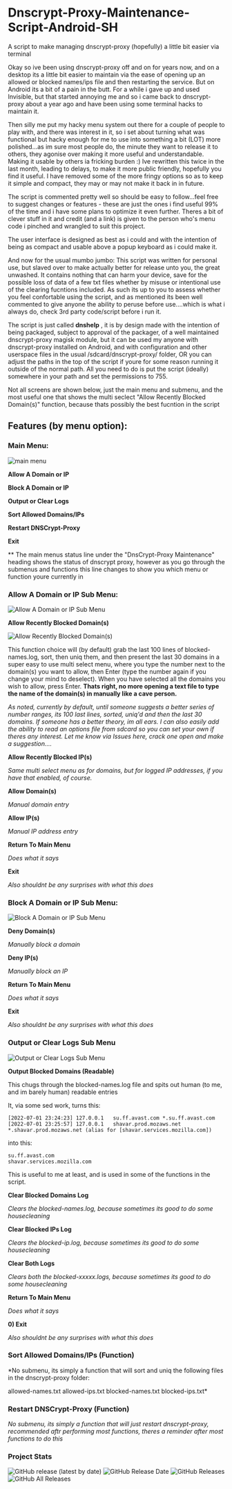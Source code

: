 # Dnscrypt-Proxy-Maintenance-Script-Android-SH
A script to make managing dnscrypt-proxy (hopefully) a little bit easier via terminal

Okay so ive been using dnscrypt-proxy off and on for years now, and on a desktop its a little bit easier to maintain via the ease of opening up an allowed or blocked names/ips file and then restarting the service. But on Android its a bit of a pain in the butt. For a while i gave up and used Invisible, but that started annoying me and so i came back to dnscrypt-proxy about a year ago and have been using some terminal hacks to maintain it.

Then silly me put my hacky menu system out there for a couple of people to play with, and there was interest in it, so i set about turning what was functional but hacky enough for me to use into something a bit (LOT) more polished...as im sure most people do, the minute they want to release it to others, they agonise over making it more useful and understandable. Making it usable by others ia fricking burden :) Ive rewritten this twice in the last month, leading to delays, to make it more public friendly, hopefully you find it useful. I have removed some of the more fringy options so as to keep it simple and compact, they may or may not make it back in in future.

The script is commented pretty well so should be easy to follow...feel free to suggest changes or features - these are just the ones i find useful 99% of the time and i have some plans to optimize it even further. Theres a bit of clever stuff in it and credit (and a link) is given to the person who's menu code i pinched and wrangled to suit this project.

The user interface is designed as best as i could and with the intention of being as compact and usable above a popup keyboard as i could make it.

And now for the usual mumbo jumbo: This script was written for personal use, but slaved over to make actually better for release unto you, the great unwashed. It contains nothing that can harm your device, save for the possible loss of data of a few txt files whether by misuse or intentional use of the clearing fucntions included. As such its up to you to assess whether you feel confortable using the script, and as mentioned its been well commented to give anyone the ability to peruse before use....which is what i always do, check 3rd party code/script before i run it.

The script is just called **dnshelp** , it is by design made with the intention of being packaged, subject to approval of the packager, of a well maintained dnscrypt-proxy magisk module, but it can be used my anyone with dnscrypt-proxy installed on Android, and with configuration and other userspace files in the usual /sdcard/dnscrypt-proxy/ folder, OR you can adjust the paths in the top of the script if youre for some reason running it outside of the normal path. All you need to do is put the script (ideally) somewhere in your path and set the permissions to 755.

Not all screens are shown below, just the main menu and submenu, and the most useful one that shows the multi seclect "Allow Recently Blocked Domain(s)" function, because thats possibly the best fucntion in the script


## Features (by menu option): ##

### Main Menu: ###

![main menu](https://github.com/stylemessiah/Dnscrypt-Proxy-Maintenance-Script-Android-SH-/blob/main/menu1.jpg "Main Menu")


**Allow A Domain or IP**

**Block A Domain or IP**

**Output or Clear Logs**

**Sort Allowed Domains/IPs**

**Restart DNSCrypt-Proxy**

**Exit**

** The main menus status line under the "DnsCrypt-Proxy Maintenance" heading shows the status of dnscrypt proxy, however as you go through the submenus and functions this line changes to show you which menu or function youre currently in 


### Allow A Domain or IP Sub Menu: 

![Allow A Domain or IP Sub Menu](https://github.com/stylemessiah/Dnscrypt-Proxy-Maintenance-Script-Android-SH-/blob/main/menu2.jpg "Allow A Domain or IP Sub Menu")

 **Allow Recently Blocked Domain(s)**
 
 ![Allow Recently Blocked Domain(s)](https://github.com/stylemessiah/Dnscrypt-Proxy-Maintenance-Script-Android-SH-/blob/main/menu5.jpg "Allow Recently Blocked Domain(s)")
      
  This function choice will (by default) grab the last 100 lines of blocked-names.log, sort, then uniq them, and then present the last 30         domains in a super easy to use multi select menu, where you type the number next to the domain(s) you want to allow, then Enter (type the       number again if you change your mind to deselect). When you have selected all the domains you wish to allow, press Enter. **Thats right, no     more opening a text file to type the name of the domain(s) in manually like a cave person.** 

  *As noted, currently by default, until someone suggests a better series of number ranges, its 100 last lines, sorted, uniq'd and then the        last 30 domains. If someone has a better theory, im all ears. I can also easily add the ability to read an options file from sdcard so
   you can set your own if theres any interest. Let me know via Issues here, crack one open and make a suggestion....*
    
 **Allow Recently Blocked IP(s)**

  *Same multi select menu as for domains, but for logged IP addresses, if you have that enabled, of course.*
    
 **Allow Domain(s)**
 
  *Manual domain entry*
 
 **Allow IP(s)**

  *Manual IP address entry*
    
 **Return To Main Menu**
 
  *Does what it says*
 
 **Exit**

  *Also shouldnt be any surprises with what this does*



### Block A Domain or IP Sub Menu:

![Block A Domain or IP Sub Menu](https://github.com/stylemessiah/Dnscrypt-Proxy-Maintenance-Script-Android-SH-/blob/main/menu3.jpg "Block A Domain or IP Sub Menu")

 **Deny Domain(s)**
 
 *Manually block a domain*
 
 **Deny IP(s)**
 
 *Manually block an IP*
 
 **Return To Main Menu**
 
  *Does what it says*
 
 **Exit**

  *Also shouldnt be any surprises with what this does*



### Output or Clear Logs Sub Menu

![Output or Clear Logs Sub Menu](https://github.com/stylemessiah/Dnscrypt-Proxy-Maintenance-Script-Android-SH-/blob/main/menu4.jpg "Output or Clear Logs Sub Menu")

 **Output Blocked Domains (Readable)**
 
  This chugs through the blocked-names.log file and spits out human (to me, and im barely human) readable entries
    
  It, via some sed work, turns this:
  
  ```
  [2022-07-01 23:24:23]	127.0.0.1	su.ff.avast.com	*.su.ff.avast.com
  [2022-07-01 23:25:57]	127.0.0.1	shavar.prod.mozaws.net	*.shavar.prod.mozaws.net (alias for [shavar.services.mozilla.com])
  ```
  into this:
  ```
  su.ff.avast.com
  shavar.services.mozilla.com
  ``` 
  This is useful to me at least, and is used in some of the functions in the script.  
 
 **Clear Blocked Domains Log**
  
  *Clears the blocked-names.log, because sometimes its good to do some housecleaning*
  
 **Clear Blocked IPs Log**
 
  *Clears the blocked-ip.log, because sometimes its good to do some housecleaning*
 
 **Clear Both Logs**
 
  *Clears both the blocked-xxxxx.logs, because sometimes its good to do some housecleaning*
 
 **Return To Main Menu**
  
  *Does what it says*
  
 **0) Exit**

  *Also shouldnt be any surprises with what this does*


### Sort Allowed Domains/IPs (Function)
 
*No submenu, its simply a function that will sort and uniq the following files in the dnscrypt-proxy folder:
 
 allowed-names.txt
 allowed-ips.txt
 blocked-names.txt
 blocked-ips.txt*
 
 
### Restart DNSCrypt-Proxy (Function)

*No submenu, its simply a function that will just restart dnscrypt-proxy, recommended aftr performing most functions, theres a reminder after most functions to do this*


### Project Stats ###

![GitHub release (latest by date)](https://img.shields.io/github/v/release/stylemessiah/Dnscrypt-Proxy-Maintenance-Script-Android-SH-?label=Release&style=plastic)
![GitHub Release Date](https://img.shields.io/github/release-date/stylemessiah/Dnscrypt-Proxy-Maintenance-Script-Android-SH-?label=Release%20Date&style=plastic)
![GitHub Releases](https://img.shields.io/github/downloads/stylemessiah/Dnscrypt-Proxy-Maintenance-Script-Android-SH-/latest/total?label=Downloads%20%28Latest%20Release%29&style=plastic)
![GitHub All Releases](https://img.shields.io/github/downloads/stylemessiah/Dnscrypt-Proxy-Maintenance-Script-Android-SH-/total?label=Total%20Downloads%20%28All%20Releases%29&style=plastic)
